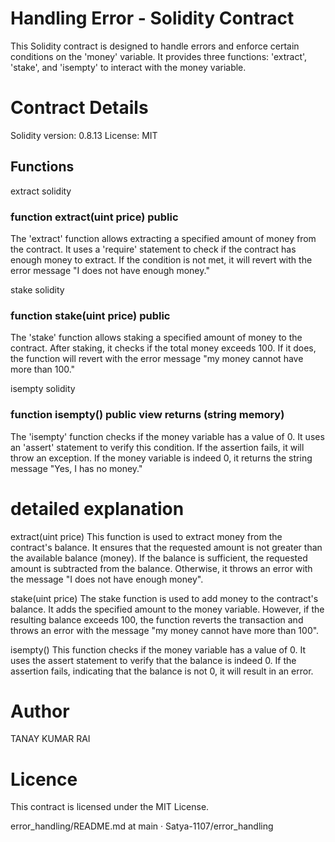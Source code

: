 # Handling  Error - Solidity Contract
This Solidity contract is designed to handle errors and enforce certain conditions on the 'money' variable. It provides three functions: 'extract', 'stake', and 'isempty' to interact with the money variable.

# Contract Details
Solidity version: 0.8.13
License: MIT
## Functions
extract
solidity

### function extract(uint price) public

The 'extract' function allows extracting a specified amount of money from the contract. It uses a 'require' statement to check if the contract has enough money to extract. If the condition is not met, it will revert with the error message "I does not have enough money."

stake
solidity

### function stake(uint price) public

The 'stake' function allows staking a specified amount of money to the contract. After staking, it checks if the total money exceeds 100. If it does, the function will revert with the error message "my money cannot have more than 100."

isempty
solidity

### function isempty() public view returns (string memory)

The 'isempty' function checks if the money variable has a value of 0. It uses an 'assert' statement to verify this condition. If the assertion fails, it will throw an exception. If the money variable is indeed 0, it returns the string message "Yes, I has no money."

# detailed explanation
extract(uint price)
This function is used to extract money from the contract's balance. It ensures that the requested amount is not greater than the available balance (money). If the balance is sufficient, the requested amount is subtracted from the balance. Otherwise, it throws an error with the message "I does not have enough money".

stake(uint price)
The stake function is used to add money to the contract's balance. It adds the specified amount to the money variable. However, if the resulting balance exceeds 100, the function reverts the transaction and throws an error with the message "my money cannot have more than 100".

isempty()
This function checks if the money variable has a value of 0. It uses the assert statement to verify that the balance is indeed 0. If the assertion fails, indicating that the balance is not 0, it will result in an error.

# Author
TANAY KUMAR RAI

# Licence
This contract is licensed under the MIT License.

error_handling/README.md at main · Satya-1107/error_handling
 
